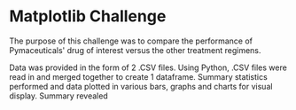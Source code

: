 # Matplotlib Challenge

The purpose of this challenge was to compare the performance of Pymaceuticals' drug of interest versus the other treatment regimens.

Data was provided in the form of 2 .CSV files. Using Python, .CSV files were read in and merged together to create 1 dataframe. Summary statistics performed and data plotted in various bars, graphs and charts for visual display. Summary revealed